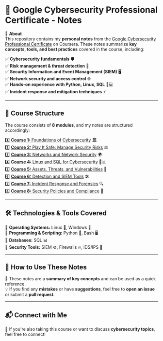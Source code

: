 # 🔐 Google Cybersecurity Professional Certificate - Notes  

📌 **About**  
This repository contains my **personal notes** from the [Google Cybersecurity Professional Certificate](https://www.coursera.org/professional-certificates/google-cybersecurity) on Coursera. These notes summarize **key concepts, tools, and best practices** covered in the course, including:  

✅ **Cybersecurity fundamentals** 🛡️  
✅ **Risk management & threat detection** 🚨  
✅ **Security Information and Event Management (SIEM)** 🖥️  
✅ **Network security and access control** 🌐  
✅ **Hands-on experience with Python, Linux, SQL** 🐍💻  
✅ **Incident response and mitigation techniques** ⚡  

---  

## 📖 Course Structure  
The course consists of **8 modules**, and my notes are structured accordingly:  

1️⃣ [**Course 1:** Foundations of Cybersecurity](https://github.com/M-F-Tushar/Google-Cybersecurity-Professional-Certificate/tree/main/Course%201%3A%20Foundations%20of%20Cybersecurity) 🏛️  
2️⃣ [**Course 2:** Play It Safe: Manage Security Risks](course-2.md) ⚖️  
3️⃣ [**Course 3:** Networks and Network Security](course-3.md) 🌍  
4️⃣ [**Course 4:** Linux and SQL for Cybersecurity](course-4.md) 🐧📊  
5️⃣ [**Course 5:** Assets, Threats, and Vulnerabilities](course-5.md) 🎯  
6️⃣ [**Course 6:** Detection and SIEM Tools](course-6.md) 🛠️  
7️⃣ [**Course 7:** Incident Response and Forensics](course-7.md) 🔍  
8️⃣ [**Course 8:** Security Policies and Compliance](course-8.md) 📜  

---  

## 🛠 Technologies & Tools Covered  
🔹 **Operating Systems:** Linux 🐧, Windows 🏁  
🔹 **Programming & Scripting:** Python 🐍, Bash 🖥️  
🔹 **Databases:** SQL 📊  
🔹 **Security Tools:** SIEM ⚙️, Firewalls 🔥, IDS/IPS 🛑  

---  

## 📂 How to Use These Notes  
📌 These notes are a **summary of key concepts** and can be used as a quick reference.  
💡 If you find any **mistakes** or have **suggestions**, feel free to **open an issue** or submit a **pull request**.  

---  

## 📬 Connect with Me  
🚀 If you're also taking this course or want to discuss **cybersecurity topics**, feel free to connect!  
